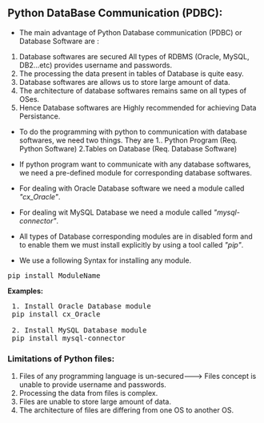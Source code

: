 ## Python DataBase Communication (PDBC):
- The main advantage of Python Database communication (PDBC) or Database Software are :
1. Database softwares are secured All types of RDBMS (Oracle, MySQL, DB2...etc) provides username and passwords.
2. The processing the data present in tables of Database is quite easy.
3. Database softwares are allows us to store large amount of data.
4. The architecture of database softwares remains same on all types of OSes.
5. Hence Database softwares are Highly recommended for achieving Data Persistance.

- To do the programming with python to communication with database softwares, we need two things. They are
   1.. Python Program (Req. Python Software)
   2.Tables on Database (Req. Database Software)

- If python program want to communicate with any database softwares, we need a pre-defined module for corresponding database softwares.
- For dealing with Oracle Database software we need a module called _"cx_Oracle"_.
- For dealing wit MySQL Database we need a module called _"mysql-connector"_.
- All types of Database corresponding modules are in disabled form and to enable them we must install explicitly by using a tool called _"pip"_.
- We use a following Syntax for installing any module.
<pre>pip install ModuleName</pre>
 **Examples:**
 <pre>
 1. Install Oracle Database module 
 pip install cx_Oracle
 
 2. Install MySQL Database module
 pip install mysql-connector</pre>
 
 ### Limitations of Python files:
 1. Files of any programming language is un-secured---> Files concept is unable to provide username and passwords.
 2. Processing the data from files is complex.
 3. Files are unable to store large amount of data.
 4. The architecture of files are differing from one OS to another OS.
